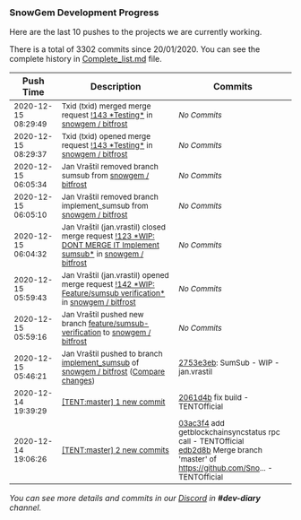 
### SnowGem Development Progress

Here are the last 10 pushes to the projects we are currently working.

There is a total of 3302 commits since 20/01/2020. You can see the complete history in
 [Complete_list.md](Complete_list.md) file.

| Push Time | Description | Commits |
| --- | --- | --- |
| <sub>2020-12-15 08:29:49</sub> | <sub>Txid (txid) merged merge request [\!143 \*Testing\*](https://gitlab.com/snowgem/bitfrost/-/merge_requests/143) in [snowgem / bitfrost](https://gitlab.com/snowgem/bitfrost)</sub> | <sub>_No Commits_</sub> |
| <sub>2020-12-15 08:29:37</sub> | <sub>Txid (txid) opened merge request [\!143 \*Testing\*](https://gitlab.com/snowgem/bitfrost/-/merge_requests/143) in [snowgem / bitfrost](https://gitlab.com/snowgem/bitfrost)</sub> | <sub>_No Commits_</sub> |
| <sub>2020-12-15 06:05:34</sub> | <sub>Jan Vraštil removed branch sumsub from [snowgem / bitfrost](https://gitlab.com/snowgem/bitfrost)</sub> | <sub>_No Commits_</sub> |
| <sub>2020-12-15 06:05:10</sub> | <sub>Jan Vraštil removed branch implement_sumsub from [snowgem / bitfrost](https://gitlab.com/snowgem/bitfrost)</sub> | <sub>_No Commits_</sub> |
| <sub>2020-12-15 06:04:32</sub> | <sub>Jan Vraštil (jan.vrastil) closed merge request [\!123 \*WIP: DONT MERGE IT Implement sumsub\*](https://gitlab.com/snowgem/bitfrost/-/merge_requests/123) in [snowgem / bitfrost](https://gitlab.com/snowgem/bitfrost)</sub> | <sub>_No Commits_</sub> |
| <sub>2020-12-15 05:59:43</sub> | <sub>Jan Vraštil (jan.vrastil) opened merge request [\!142 \*WIP: Feature/sumsub verification\*](https://gitlab.com/snowgem/bitfrost/-/merge_requests/142) in [snowgem / bitfrost](https://gitlab.com/snowgem/bitfrost)</sub> | <sub>_No Commits_</sub> |
| <sub>2020-12-15 05:59:16</sub> | <sub>Jan Vraštil pushed new branch [feature/sumsub\-verification](https://gitlab.com/snowgem/bitfrost/commits/feature/sumsub-verification) to [snowgem / bitfrost](https://gitlab.com/snowgem/bitfrost)</sub> | <sub>_No Commits_</sub> |
| <sub>2020-12-15 05:46:21</sub> | <sub>Jan Vraštil pushed to branch [implement\_sumsub](https://gitlab.com/snowgem/bitfrost/commits/implement_sumsub) of [snowgem / bitfrost](https://gitlab.com/snowgem/bitfrost) ([Compare changes](https://gitlab.com/snowgem/bitfrost/compare/b8cbe205fa04e4e288f4f380d8f57b3ffa334265...2753e3eb00e0a23d8f41fe023e361ccd8c303d30))</sub> | <sub>[2753e3eb](https://gitlab.com/snowgem/bitfrost/-/commit/2753e3eb00e0a23d8f41fe023e361ccd8c303d30): SumSub - WIP - jan.vrastil</sub> |
| <sub>2020-12-14 19:39:29</sub> | <sub>[[TENT:master] 1 new commit](https://github.com/TENTOfficial/TENT/commit/2061d4b32d1b9841f62695fb7ba545eac1c2c974)</sub> | <sub>[2061d4b](https://github.com/TENTOfficial/TENT/commit/2061d4b32d1b9841f62695fb7ba545eac1c2c974) fix build - TENTOfficial</sub> |
| <sub>2020-12-14 19:06:26</sub> | <sub>[[TENT:master] 2 new commits](https://github.com/TENTOfficial/TENT/compare/ec4c9837f040...edb2d8b59962)</sub> | <sub>[03ac3f4](https://github.com/TENTOfficial/TENT/commit/03ac3f4b80da3dfe583124dc874a3cb72b6c26e1) add getblockchainsyncstatus rpc call - TENTOfficial<br>[edb2d8b](https://github.com/TENTOfficial/TENT/commit/edb2d8b59962b3634a1108c5c44ae11500e19b05) Merge branch 'master' of https://github.com/Sno... - TENTOfficial</sub> |

_You can see more details and commits in our [Discord](https://discord.gg/zumGnbg) in **#dev-diary** channel._
